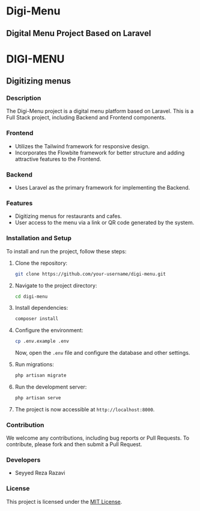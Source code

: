 # Digi-Menu

## Digital Menu Project Based on Laravel

<div dir="ltr">

# DIGI-MENU
## Digitizing menus

### Description

The Digi-Menu project is a digital menu platform based on Laravel. This is a Full Stack project, including Backend and Frontend components.

### Frontend

- Utilizes the Tailwind framework for responsive design.
- Incorporates the Flowbite framework for better structure and adding attractive features to the Frontend.

### Backend

- Uses Laravel as the primary framework for implementing the Backend.

### Features

- Digitizing menus for restaurants and cafes.
- User access to the menu via a link or QR code generated by the system.

### Installation and Setup

To install and run the project, follow these steps:

1. Clone the repository:

    ```bash
    git clone https://github.com/your-username/digi-menu.git
    ```

2. Navigate to the project directory:

    ```bash
    cd digi-menu
    ```

3. Install dependencies:

    ```bash
    composer install
    ```

4. Configure the environment:

    ```bash
    cp .env.example .env
    ```

    Now, open the `.env` file and configure the database and other settings.

5. Run migrations:

    ```bash
    php artisan migrate
    ```

6. Run the development server:

    ```bash
    php artisan serve
    ```

7. The project is now accessible at `http://localhost:8000`.

### Contribution

We welcome any contributions, including bug reports or Pull Requests. To contribute, please fork and then submit a Pull Request.

### Developers

- Seyyed Reza Razavi

### License

This project is licensed under the [MIT License](LICENSE).

</div>
